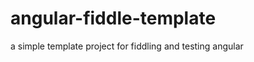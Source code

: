 angular-fiddle-template
=======================

a simple template project for fiddling and testing angular
